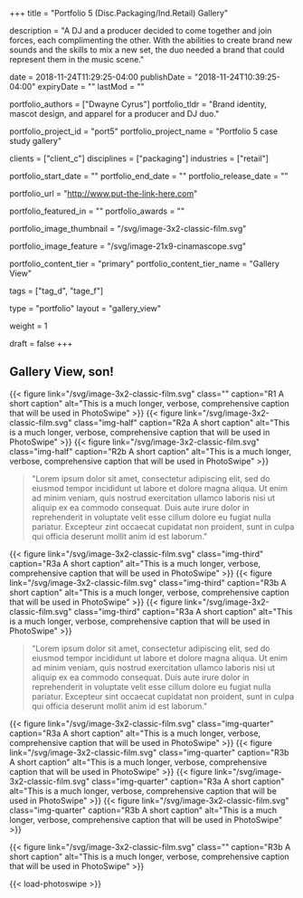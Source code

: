 +++
title = "Portfolio 5 (Disc.Packaging/Ind.Retail) Gallery"

description = "A DJ and a producer decided to come together and join forces, each complimenting the other. With the abilities to create brand new sounds and the skills to mix a new set, the duo needed a brand that could represent them in the music scene."

date = 2018-11-24T11:29:25-04:00
publishDate = "2018-11-24T10:39:25-04:00"
expiryDate = ""
lastMod = ""

portfolio_authors = ["Dwayne Cyrus"]
portfolio_tldr = "Brand identity, mascot design, and apparel for a producer and DJ duo."

portfolio_project_id = "port5"
portfolio_project_name = "Portfolio 5 case study gallery"

clients = ["client_c"]
disciplines = ["packaging"]
industries = ["retail"]

portfolio_start_date = ""
portfolio_end_date = ""
portfolio_release_date = ""

portfolio_url = "http://www.put-the-link-here.com"

portfolio_featured_in = ""
portfolio_awards = ""

portfolio_image_thumbnail = "/svg/image-3x2-classic-film.svg"

portfolio_image_feature = "/svg/image-21x9-cinamascope.svg"

portfolio_content_tier = "primary"
portfolio_content_tier_name = "Gallery View"

tags = ["tag_d", "tage_f"]

type = "portfolio"
layout = "gallery_view"

weight = 1

draft = false
+++

## Gallery View, son!

{{< figure link="/svg/image-3x2-classic-film.svg" class="" caption="R1 A short caption" alt="This is a much longer, verbose, comprehensive caption that will be used in PhotoSwipe" >}}
{{< figure link="/svg/image-3x2-classic-film.svg" class="img-half" caption="R2a A short caption" alt="This is a much longer, verbose, comprehensive caption that will be used in PhotoSwipe" >}}
{{< figure link="/svg/image-3x2-classic-film.svg" class="img-half" caption="R2b A short caption" alt="This is a much longer, verbose, comprehensive caption that will be used in PhotoSwipe" >}}

>"Lorem ipsum dolor sit amet, consectetur adipiscing elit, sed do eiusmod tempor incididunt ut labore et dolore magna aliqua. Ut enim ad minim veniam, quis nostrud exercitation ullamco laboris nisi ut aliquip ex ea commodo consequat. Duis aute irure dolor in reprehenderit in voluptate velit esse cillum dolore eu fugiat nulla pariatur. Excepteur zint occaecat cupidatat non proident, sunt in culpa qui officia deserunt mollit anim id est laborum."

{{< figure link="/svg/image-3x2-classic-film.svg" class="img-third" caption="R3a A short caption" alt="This is a much longer, verbose, comprehensive caption that will be used in PhotoSwipe" >}}
{{< figure link="/svg/image-3x2-classic-film.svg" class="img-third" caption="R3b A short caption" alt="This is a much longer, verbose, comprehensive caption that will be used in PhotoSwipe" >}}
{{< figure link="/svg/image-3x2-classic-film.svg" class="img-third" caption="R3a A short caption" alt="This is a much longer, verbose, comprehensive caption that will be used in PhotoSwipe" >}}

>"Lorem ipsum dolor sit amet, consectetur adipiscing elit, sed do eiusmod tempor incididunt ut labore et dolore magna aliqua. Ut enim ad minim veniam, quis nostrud exercitation ullamco laboris nisi ut aliquip ex ea commodo consequat. Duis aute irure dolor in reprehenderit in voluptate velit esse cillum dolore eu fugiat nulla pariatur. Excepteur sint occaecat cupidatat non proident, sunt in culpa qui officia deserunt mollit anim id est laborum."

{{< figure link="/svg/image-3x2-classic-film.svg" class="img-quarter" caption="R3a A short caption" alt="This is a much longer, verbose, comprehensive caption that will be used in PhotoSwipe" >}}
{{< figure link="/svg/image-3x2-classic-film.svg" class="img-quarter" caption="R3b A short caption" alt="This is a much longer, verbose, comprehensive caption that will be used in PhotoSwipe" >}}
{{< figure link="/svg/image-3x2-classic-film.svg" class="img-quarter" caption="R3a A short caption" alt="This is a much longer, verbose, comprehensive caption that will be used in PhotoSwipe" >}}
{{< figure link="/svg/image-3x2-classic-film.svg" class="img-quarter" caption="R3b A short caption" alt="This is a much longer, verbose, comprehensive caption that will be used in PhotoSwipe" >}}

{{< figure link="/svg/image-3x2-classic-film.svg" class="" caption="R3b A short caption" alt="This is a much longer, verbose, comprehensive caption that will be used in PhotoSwipe" >}}



{{< load-photoswipe >}}
